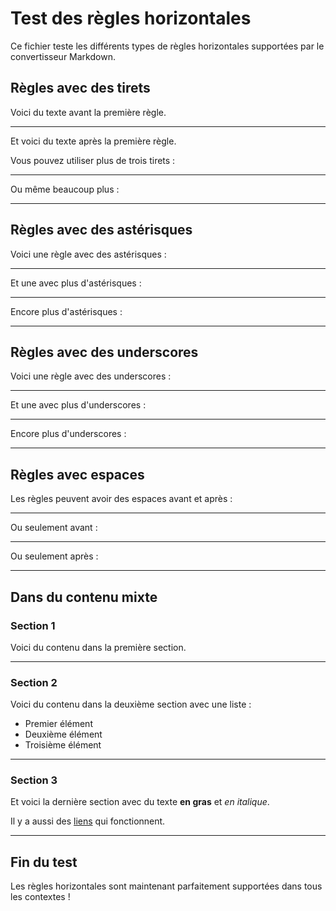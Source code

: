 # Test des règles horizontales

Ce fichier teste les différents types de règles horizontales supportées par le convertisseur Markdown.

## Règles avec des tirets

Voici du texte avant la première règle.

---

Et voici du texte après la première règle.

Vous pouvez utiliser plus de trois tirets :

-----

Ou même beaucoup plus :

----------

## Règles avec des astérisques

Voici une règle avec des astérisques :

***

Et une avec plus d'astérisques :

*****

Encore plus d'astérisques :

**********

## Règles avec des underscores

Voici une règle avec des underscores :

___

Et une avec plus d'underscores :

_____

Encore plus d'underscores :

__________

## Règles avec espaces

Les règles peuvent avoir des espaces avant et après :

   ---   

Ou seulement avant :

   ***

Ou seulement après :

___   

## Dans du contenu mixte

### Section 1

Voici du contenu dans la première section.

---

### Section 2

Voici du contenu dans la deuxième section avec une liste :

- Premier élément
- Deuxième élément
- Troisième élément

***

### Section 3

Et voici la dernière section avec du texte **en gras** et _en italique_.

Il y a aussi des [liens](https://example.com) qui fonctionnent.

___

## Fin du test

Les règles horizontales sont maintenant parfaitement supportées dans tous les contextes !